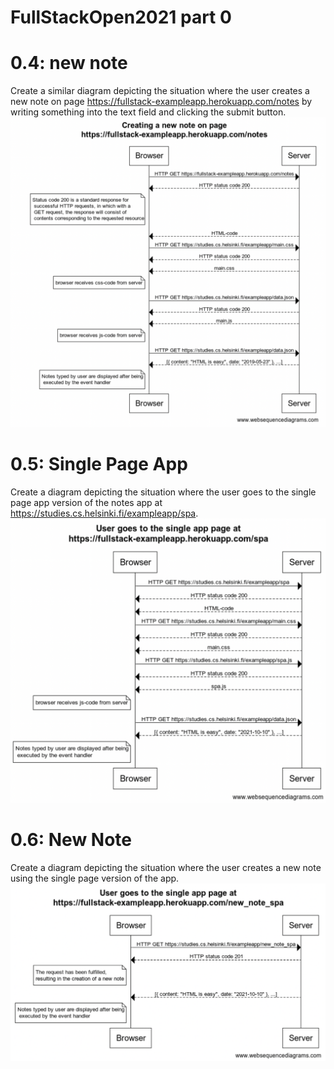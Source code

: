 # FullStackOpen2021 part 0
# 0.4: new note
Create a similar diagram depicting the situation where the user creates a new note on page https://fullstack-exampleapp.herokuapp.com/notes by writing something into the text field and clicking the submit button.
![GitHub Logo](https://raw.githubusercontent.com/6hanel/fullstackopen/main/part0/0.4%20newnotes.png)

# 0.5: Single Page App
Create a diagram depicting the situation where the user goes to the single page app version of the notes app at https://studies.cs.helsinki.fi/exampleapp/spa.
![GitHub Logo](https://raw.githubusercontent.com/6hanel/fullstackopen/main/png/0.5%20singlepageapp.png)


# 0.6: New Note
Create a diagram depicting the situation where the user creates a new note using the single page version of the app.
![GitHub Logo](https://raw.githubusercontent.com/6hanel/fullstackopen/main/png/0.6%20new_note.png)
